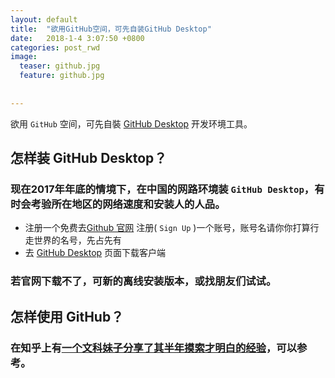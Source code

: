 ```yaml
---
layout: default
title:  "欲用GitHub空间，可先自装GitHub Desktop"
date:   2018-1-4 3:07:50 +0800
categories: post_rwd
image:
  teaser: github.jpg
  feature: github.jpg  
  
  
---
```

欲用 `GitHub` 空间，可先自裝 [GitHub Desktop][GitHub_Desktop] 开发环境工具。
 
## 怎样装 GitHub Desktop？
 
### 现在2017年年底的情境下，在中国的网路环境装 `GitHub Desktop`，有时会考验所在地区的网络速度和安装人的人品。
- 注册一个免费去[Github 官网][Github官网] 注册( `Sign Up` )一个账号，账号名请你你打算行走世界的名号，先占先有
- 去 [GitHub Desktop][GitHub_Desktop] 页面下载客户端 
 
### 若官网下载不了，可新的离线安装版本，或找朋友们试试。
 
## 怎样使用 GitHub？
 
### 在知乎上有[一个文科妹子分享了其半年摸索才明白的经验][文科妹子用GitHub]，可以参考。
 
[GitHub_Desktop]: https://desktop.github.com/
[Github官网]: https://github.com/
[文科妹子用GitHub]: https://www.zhihu.com/question/20070065 



